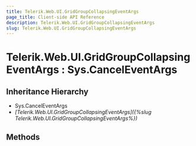 ```yaml
---
title: Telerik.Web.UI.GridGroupCollapsingEventArgs
page_title: Client-side API Reference
description: Telerik.Web.UI.GridGroupCollapsingEventArgs
slug: Telerik.Web.UI.GridGroupCollapsingEventArgs
---
```


# Telerik.Web.UI.GridGroupCollapsingEventArgs : Sys.CancelEventArgs 

## Inheritance Hierarchy

* Sys.CancelEventArgs
* *[Telerik.Web.UI.GridGroupCollapsingEventArgs]({%slug Telerik.Web.UI.GridGroupCollapsingEventArgs%})*

## Methods



